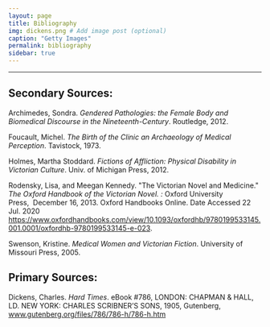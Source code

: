 ```yaml
---
layout: page
title: Bibliography
img: dickens.png # Add image post (optional)
caption: "Getty Images"
permalink: bibliography
sidebar: true
---
```


---

## Secondary Sources:
Archimedes, Sondra. *Gendered Pathologies: the Female Body and Biomedical Discourse in the Nineteenth-Century*. Routledge, 2012.

Foucault, Michel. *The Birth of the Clinic an Archaeology of Medical Perception*. Tavistock, 1973.

Holmes, Martha Stoddard. *Fictions of Affliction: Physical Disability in Victorian Culture*. Univ. of Michigan Press, 2012.

Rodensky, Lisa, and Meegan Kennedy. "The Victorian Novel and Medicine." *The Oxford Handbook of the Victorian Novel. :* Oxford University Press,  December 16, 2013. Oxford Handbooks Online. Date Accessed 22 Jul. 2020 <https://www.oxfordhandbooks.com/view/10.1093/oxfordhb/9780199533145.001.0001/oxfordhb-9780199533145-e-023>.

Swenson, Kristine. *Medical Women and Victorian Fiction*. University of Missouri Press, 2005.

## Primary Sources:
Dickens, Charles. *Hard Times*. eBook #786, LONDON: CHAPMAN &amp; HALL, LD. NEW YORK: CHARLES SCRIBNER’S SONS, 1905, Gutenberg, www.gutenberg.org/files/786/786-h/786-h.htm
